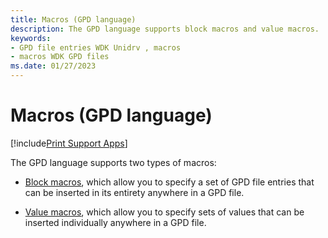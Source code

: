 ```yaml
---
title: Macros (GPD language)
description: The GPD language supports block macros and value macros.
keywords:
- GPD file entries WDK Unidrv , macros
- macros WDK GPD files
ms.date: 01/27/2023
---
```


# Macros (GPD language)

[!include[Print Support Apps](../includes/print-support-apps.md)]

The GPD language supports two types of macros:

- [Block macros](block-macros.md), which allow you to specify a set of GPD file entries that can be inserted in its entirety anywhere in a GPD file.

- [Value macros](value-macros.md), which allow you to specify sets of values that can be inserted individually anywhere in a GPD file.
